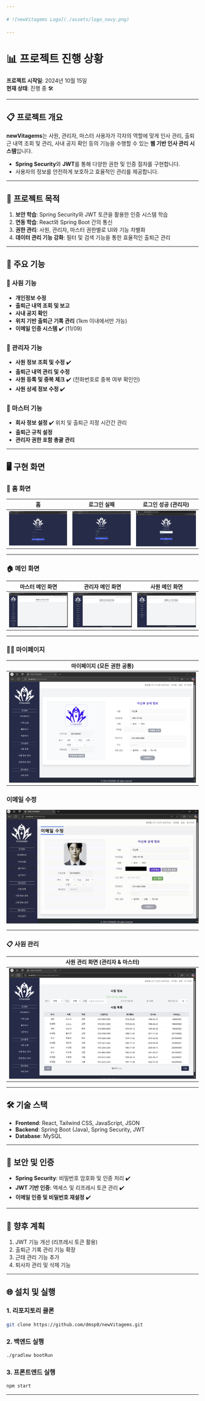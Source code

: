 ```yaml
---

# ![newVitagems Logo](./assets/logo_navy.png)

---
```


# 📊 프로젝트 진행 상황

**프로젝트 시작일**: 2024년 10월 15일  
**현재 상태**: 진행 중 🛠️  

---

## 📋 프로젝트 개요
**newVitagems**는 사원, 관리자, 마스터 사용자가 각자의 역할에 맞게 인사 관리, 출퇴근 내역 조회 및 관리, 사내 공지 확인 등의 기능을 수행할 수 있는 **웹 기반 인사 관리 시스템**입니다.  

- **Spring Security**와 **JWT**를 통해 다양한 권한 및 인증 절차를 구현합니다.
- 사용자의 정보를 안전하게 보호하고 효율적인 관리를 제공합니다.

---

## 🎯 프로젝트 목적
1. **보안 학습**: Spring Security와 JWT 토큰을 활용한 인증 시스템 학습  
2. **연동 학습**: React와 Spring Boot 간의 통신  
3. **권한 관리**: 사원, 관리자, 마스터 권한별로 UI와 기능 차별화  
4. **데이터 관리 기능 강화**: 필터 및 검색 기능을 통한 효율적인 출퇴근 관리  

---

## 🚀 주요 기능
### 🌟 사원 기능
- **개인정보 수정**
- **출퇴근 내역 조회 및 보고**
- **사내 공지 확인**
- **위치 기반 출퇴근 기록 관리** (1km 이내에서만 가능)
- **이메일 인증 시스템** ✔️ (11/09)

### 🌟 관리자 기능
- **사원 정보 조회 및 수정** ✔️
- **출퇴근 내역 관리 및 수정**
- **사원 등록 및 중복 체크** ✔️ (전화번호로 중복 여부 확인인)
- **사원 상세 정보 수정** ✔️  

### 🌟 마스터 기능
- **회사 정보 설정** ✔️ 위치 및 출퇴근 지정 시간간 관리  
- **출퇴근 규칙 설정**  
- **관리자 권한 포함 총괄 관리**  

---

## 🖥️ 구현 화면

### 🔑 홈 화면
| 홈 | 로그인 실패 | 로그인 성공 (관리자) |
|---|---|---|
| ![home](./assets/home.png) | ![home_error](./assets/home_error.png) | ![login_success](./assets/login_successful.png) |

---

### 🏠 메인 화면
| 마스터 메인 화면 | 관리자 메인 화면 | 사원 메인 화면 |
|---|---|---|
| ![main](./assets/main(master).png) | ![main](./assets/main(admin).png) | ![main](./assets/main(user).png) |

---

### 🧑‍💼 마이페이지
| 마이페이지 (모든 권한 공통) |
|---|
| ![mypage](./assets/mypage(이신후).png) |

### 이메일 수정
![update_email](./assets/update_email.gif)

---

### 📋 사원 관리
| 사원 관리 화면 (관리자 & 마스터) |
|---|
| ![employee_management](./assets/employee_info_management.png) |

---

## 🛠️ 기술 스택
- **Frontend**: React, Tailwind CSS, JavaScript, JSON
- **Backend**: Spring Boot (Java), Spring Security, JWT  
- **Database**: MySQL  

---

## 🔐 보안 및 인증
- **Spring Security**: 비밀번호 암호화 및 인증 처리 ✔️  
- **JWT 기반 인증**: 액세스 및 리프레시 토큰 관리 ✔️  
- **이메일 인증 및 비밀번호 재설정** ✔️  

---

## 📅 향후 계획
1. JWT 기능 개선 (리프레시 토큰 활용)  
2. 출퇴근 기록 관리 기능 확장  
3. 근태 관리 기능 추가  
4. 퇴사자 관리 및 삭제 기능  

---

## 🌐 설치 및 실행

### 1. 리포지토리 클론
```bash
git clone https://github.com/dmsp0/newVitagems.git
```

### 2. 백엔드 실행
```bash
./gradlew bootRun
```

### 3. 프론트엔드 실행
```bash
npm start
```

---